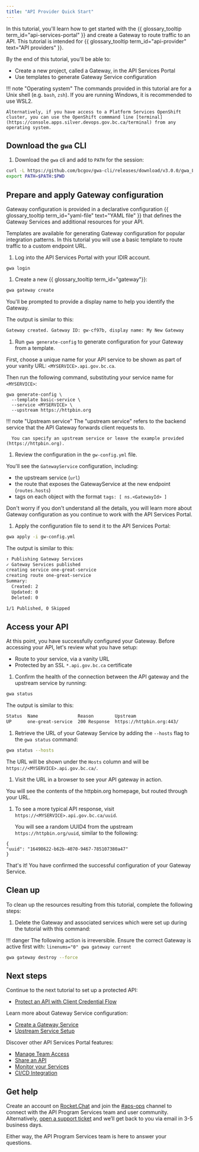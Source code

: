 ```yaml
---
title: "API Provider Quick Start"
---
```


<!-- overview -->

In this tutorial, you'll learn how to get started with the {{ glossary_tooltip
term_id="api-services-portal" }} and create a Gateway to route traffic to an API. This
tutorial is intended for {{ glossary_tooltip term_id="api-provider" text="API
providers" }}.

By the end of this tutorial, you'll be able to:

- Create a new project, called a Gateway, in the API Services Portal
- Use templates to generate Gateway Service configuration

!!! note "Operating system"
    The commands provided in this tutorial are for a Unix shell (e.g. `bash`, `zsh`). If you are running Windows, it is recommended to use WSL2. 

    Alternatively, if you have access to a Platform Services OpenShift cluster, you can use the OpenShift commmand line [terminal](https://console.apps.silver.devops.gov.bc.ca/terminal) from any operating system.

<!-- prerequisites -->
<!-- NONE - this is a beginner tutorial -->

<!-- steps -->

## Download the `gwa` CLI

1. Download the `gwa` cli and add to `PATH` for the session:

  ```sh
  curl -L https://github.com/bcgov/gwa-cli/releases/download/v3.0.0/gwa_Linux_x86_64.tgz | tar -zxf -
  export PATH=$PATH:$PWD
  ```

## Prepare and apply Gateway configuration

Gateway configuration is provided in a declarative configuration {{ glossary_tooltip term_id="yaml-file" text="YAML file" }} that defines the Gateway Services and additional resources for your API.

Templates are available for generating Gateway configuration for popular integration patterns. In this tutorial you will use a basic template to route traffic to a custom endpoint URL.

1. Log into the API Services Portal with your IDIR account. 

  ```
  gwa login
  ```

1. Create a new {{ glossary_tooltip term_id="gateway"}}:

  ```sh linenums="0"
  gwa gateway create
  ```

  You'll be prompted to provide a display name to help you identify the Gateway.

  The output is similar to this:

  ```sh linenums="0"
  Gateway created. Gateway ID: gw-cf97b, display name: My New Gateway
  ```

1. Run `gwa generate-config` to generate configuration for your Gateway from a template.
  
  First, choose a unique name for your API service to be shown as part of your vanity URL: `<MYSERVICE>.api.gov.bc.ca`.

  Then run the following command, substituting your service name for `<MYSERVICE>`:

  ```
  gwa generate-config \
    --template basic-service \
    --service <MYSERVICE> \
    --upstream https://httpbin.org
  ```

  !!! note "Upstream service"
      The "upstream service" refers to the backend service that the API Gateway forwards client requests to.

      You can specify an upstream service or leave the example provided (https://httpbin.org).

1. Review the configuration in the `gw-config.yml` file.

  You'll see the `GatewayService` configuration, including:
  
  -  the upstream service (`url`)
  -  the route that exposes the GatewayService at the new endpoint (`routes.hosts`)
  -  tags on each object with the format `tags: [ ns.<GatewayId> ]`
   
  Don't worry if you don't understand all the details, you will learn more about Gateway configuration as you continue to work with the API Services Portal.

1. Apply the configuration file to send it to the API Services Portal:

  ```sh
  gwa apply -i gw-config.yml
  ```

  The output is similar to this:

  ```sh
  ↑ Publishing Gateway Services
  ✓ Gateway Services published
  creating service one-great-service
  creating route one-great-service
  Summary:
    Created: 2
    Updated: 0
    Deleted: 0

  1/1 Published, 0 Skipped
  ```

## Access your API

At this point, you have successfully configured your Gateway. Before accessing your API, let's review what you have setup:

- Route to your service, via a vanity URL
- Protected by an SSL `*.api.gov.bc.ca` certificate

1. Confirm the health of the connection between the API gateway and the upstream service by running:

  ```sh linenums="0"
  gwa status
  ```

  The output is similar to this:

  ```sh
  Status  Name               Reason        Upstream
  UP      one-great-service  200 Response  https://httpbin.org:443/
  ```

1. Retrieve the URL of your Gateway Service by adding the `--hosts` flag to the `gwa status` command:
   
  ```sh linenums="0"
  gwa status --hosts
  ```

  The URL will be shown under the `Hosts` column and will be `https://<MYSERVICE>.api.gov.bc.ca/`.

1. Visit the URL in a browser to see your API gateway in action.
   
  You will see the contents of the httpbin.org homepage, but routed through your URL.

1. To see a more typical API response, visit `https://<MYSERVICE>.api.gov.bc.ca/uuid`.
   
   You will see a random UUID4 from the upstream `https://httpbin.org/uuid`, similar to the following:

  ```
  {
  "uuid": "16498622-b62b-4070-9467-785107380a47"
  }
  ```

  That's it! You have confirmed the successful configuration of your Gateway Service.

<!-- cleanup -->

## Clean up

To clean up the resources resulting from this tutorial, complete the following steps:

1. Delete the Gateway and associated services which were set up during the tutorial with this command:

  !!! danger
      The following action is irreversible. Ensure the correct Gateway is active first with:
      ``` linenums="0"
      gwa gateway current
      ```
      
  ```sh linenums="0"
  gwa gateway destroy --force
  ```

## Next steps

Continue to the next tutorial to set up a protected API:
- [Protect an API with Client Credential Flow](/tutorials/protect-client-cred.md)

Learn more about Gateway Service configuration:

- [Create a Gateway Service](/how-to/create-gateway-service.md)
- [Upstream Service Setup](/how-to/upstream-services.md)

Discover other API Services Portal features:

- [Manage Team Access](/how-to/gateway-admin.md)
- [Share an API](/how-to/api-discovery.md)
- [Monitor your Services](/how-to/monitoring.md)
- [CI/CD Integration](/how-to/cicd-integration.md)

## Get help

Create an account on
[Rocket.Chat](https://docs.developer.gov.bc.ca/join-bc-rocket-chat/) and join
the [#aps-ops](https://chat.developer.gov.bc.ca/channel/aps-ops) channel to
connect with the API Program Services team and user community. Alternatively, [open a support
ticket](https://dpdd.atlassian.net/servicedesk/customer/portal/1/group/2) and
we’ll get back to you via email in 3-5 business days.  

Either way, the API Program Services team is here to answer your questions.
